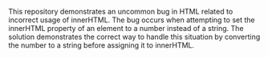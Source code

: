 This repository demonstrates an uncommon bug in HTML related to incorrect usage of innerHTML. The bug occurs when attempting to set the innerHTML property of an element to a number instead of a string.  The solution demonstrates the correct way to handle this situation by converting the number to a string before assigning it to innerHTML.